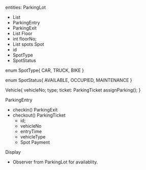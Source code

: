 entities:
ParkingLot 
 - List<Floor>
 - ParkingEntry
 - ParkingExit
 - List<Display>
Floor
  - int floorNo;
  - List<Spots> spots
Spot
 - id
 - SpotType
 - SpotStatus

enum SpotType{
    CAR, TRUCK, BIKE
}

enum SpotStatus{
    AVAILABLE, OCCUPIED, MAINTENANCE
}

Vehicle{
    vehicleNo;
    type;
    ticket: ParkingTicket
    assignParking();
}

ParkingEntry
 - checkin()
ParkingExit
 - checkout()
ParkingTicket
    - id;
    - vehicleNo
    - entryTime
    - vehicleType
    - Spot
Payment

Display
 - Observer from ParkingLot for availablity.
